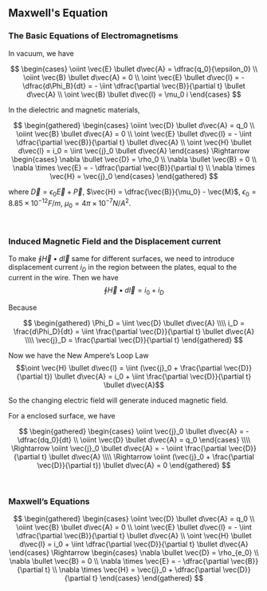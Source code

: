 
## Maxwell's Equation
### The Basic Equations of Electromagnetisms
In vacuum, we have

$$
\begin{cases}
  \oiint \vec{E} \bullet d\vec{A} = \dfrac{q_0}{\epsilon_0} \\
  \oiint \vec{B} \bullet d\vec{A} = 0 \\
  \oint \vec{E} \bullet d\vec{l} = - \dfrac{d\Phi_B}{dt} = - \iint \dfrac{\partial \vec{B}}{\partial t} \bullet d\vec{A} \\
  \oint \vec{B} \bullet d\vec{l} = \mu_0 i
\end{cases}
$$

In the dielectric and magnetic materials,

$$
\begin{gathered}
  \begin{cases}
    \oiint \vec{D} \bullet d\vec{A} = q_0 \\
    \oiint \vec{B} \bullet d\vec{A} = 0 \\
    \oint \vec{E} \bullet d\vec{l} = - \iint \dfrac{\partial \vec{B}}{\partial t} \bullet d\vec{A} \\
    \oint \vec{H} \bullet d\vec{l} = i_0 = \iint \vec{j}_0 \bullet d\vec{A}
  \end{cases}
  \Rightarrow
  \begin{cases}
    \nabla \bullet \vec{D} = \rho_0 \\
    \nabla \bullet \vec{B} = 0 \\
    \nabla \times \vec{E} = - \dfrac{\partial \vec{B}}{\partial t} \\
    \nabla \times \vec{H} = \vec{j}_0
  \end{cases}
\end{gathered}
$$

where $\vec{D} = \epsilon_0 \vec{E} + \vec{P}$, $\vec{H} = \dfrac{\vec{B}}{\mu_0} - \vec{M}$, $\epsilon_0 = 8.85\times 10^{-12} F/m$, $\mu_0 = 4\pi\times 10^{-7} N/A^2$.







<br>

### Induced Magnetic Field and the Displacement current
To make $\oint \vec{H} \bullet d\vec{l}$ same for different surfaces, we need to introduce displacement current $i_D$ in the region between the plates, equal to the current in the wire. Then we have $$\oint \vec{H} \bullet d\vec{l} = i_0 + i_D$$

Because

$$
\begin{gathered}
  \Phi_D = \iint \vec{D} \bullet d\vec{A} \\\\
  i_D = \frac{d\Phi_D}{dt} = \iint \frac{\partial \vec{D}}{\partial t} \bullet d\vec{A} \\\\
  \vec{j}_D = \frac{\partial \vec{D}}{\partial t}
\end{gathered}
$$

Now we have the New Ampere’s Loop Law $$\oint \vec{H} \bullet d\vec{l} = \iint (\vec{j}_0 + \frac{\partial \vec{D}}{\partial t}) \bullet d\vec{A} = i_0 + \iint \frac{\partial \vec{D}}{\partial t} \bullet d\vec{A}$$

So the changing electric field will generate induced magnetic field.

For a enclosed surface, we have

$$
\begin{gathered}
  \begin{cases}
    \oiint \vec{j}_0 \bullet d\vec{A} = - \dfrac{dq_0}{dt} \\
    \oiint \vec{D} \bullet d\vec{A} = q_0
  \end{cases} \\\\
  \Rightarrow \oiint \vec{j}_0 \bullet d\vec{A} = - \oiint \frac{\partial \vec{D}}{\partial t} \bullet d\vec{A} \\\\
  \Rightarrow \oiint (\vec{j}_0 + \frac{\partial \vec{D}}{\partial t}) \bullet d\vec{A} = 0
\end{gathered}
$$






<br>

### Maxwell’s Equations
$$
\begin{gathered}
  \begin{cases}
    \oiint \vec{D} \bullet d\vec{A} = q_0 \\
    \oiint \vec{B} \bullet d\vec{A} = 0 \\
    \oint \vec{E} \bullet d\vec{l} = - \iint \dfrac{\partial \vec{B}}{\partial t} \bullet d\vec{A} \\
    \oint \vec{H} \bullet d\vec{l} = i_0 + \iint \dfrac{\partial \vec{D}}{\partial t} \bullet d\vec{A}
  \end{cases}
  \Rightarrow
  \begin{cases}
    \nabla \bullet \vec{D} = \rho_{e_0} \\
    \nabla \bullet \vec{B} = 0 \\
    \nabla \times \vec{E} = - \dfrac{\partial \vec{B}}{\partial t} \\
    \nabla \times \vec{H} = \vec{j}_0 + \dfrac{\partial \vec{D}}{\partial t}
  \end{cases}
\end{gathered}
$$

